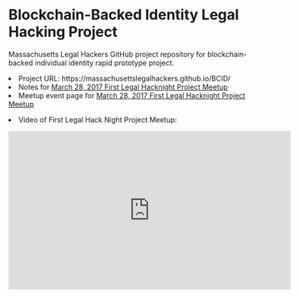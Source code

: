 <h1>Blockchain-Backed Identity Legal Hacking Project</h1>

Massachusetts Legal Hackers GitHub project repository for blockchain-backed individual identity rapid prototype project.

<li> Project URL: https://massachusettslegalhackers.github.io/BCID/


<li> Notes for <a href="https://github.com/MassachusettsLegalHackers/BCID/wiki/2017-March-28-LegalHackNight-ProjectNotes">March 28, 2017 First Legal Hacknight Project Meetup</a>

  <li> Meetup event page for <a href="https://www.meetup.com/Massachusetts-Legal-Hackers/events/238624120">March 28, 2017 First Legal Hacknight Project Meetup</a>
    <p>
      
 <li> Video of First Legal Hack Night Project Meetup: 
<p>
  
<iframe width="560" height="315" src="https://www.youtube.com/embed/TeIo8LEc2zA" frameborder="0" allowfullscreen></iframe>

 
    
